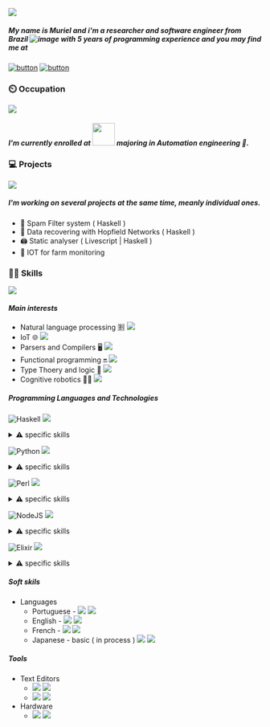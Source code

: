 ![](https://c.tenor.com/63PekTAZOuYAAAAd/vaporwave-welcome.gif)

##### My name is Muriel and i'm a researcher and software engineer from Brazil ![image](https://raw.githubusercontent.com/stevenrskelton/flag-icon/master/png/16/country-4x3/br.png) with 5 years of programming experience and you may find me at 
[![button](https://img.shields.io/badge/Instagram-E4405F?style=for-the-badge&logo=instagram&logoColor=white)](https://img.shields.io/badge/Instagram-E4405F?style=for-the-badge&logo=instagram&logoColor=white)
[![button](https://img.shields.io/badge/LinkedIn-0077B5?style=for-the-badge&logo=linkedin&logoColor=white)](https://img.shields.io/badge/LinkedIn-0077B5?style=for-the-badge&logo=linkedin&logoColor=white) 

### ⏲️ Occupation 
![](https://media3.giphy.com/media/IPbS5R4fSUl5S/200.gif)
##### I'm currently enrolled at <img src="https://upload.wikimedia.org/wikipedia/commons/4/43/FEI_logo_2015.png" width=45> majoring in Automation engineering 🤖.

### 💻 Projects
![](https://c.tenor.com/41I-iMyClCgAAAAd/programmer-programming.gif)
##### I'm working on several projects at the same time, meanly individual ones. 
* 🚧 Spam Filter system ( Haskell ) 
* 💾 Data recovering with Hopfield Networks ( Haskell )
* 🖨️ Static analyser ( Livescript | Haskell )
* 🚜 IOT for farm monitoring  

### 🐱‍💻 Skills 
![](https://c.tenor.com/5lae0Xc4CSYAAAAC/liam-neeson-skills.gif)
#### *Main interests*
* Natural language processing 🈹 ![](https://us-central1-progress-markdown.cloudfunctions.net/progress/80)
* IoT 🌐 ![](https://us-central1-progress-markdown.cloudfunctions.net/progress/60)
* Parsers and Compilers 🖥️ ![](https://us-central1-progress-markdown.cloudfunctions.net/progress/80)
* Functional programming 🔛 ![](https://us-central1-progress-markdown.cloudfunctions.net/progress/80)
* Type Thoery and logic 📘 ![](https://us-central1-progress-markdown.cloudfunctions.net/progress/60)
* Cognitive robotics 🦾🧠 ![](https://us-central1-progress-markdown.cloudfunctions.net/progress/80)


##### *Programming Languages and Technologies* 
 
![Haskell](https://img.shields.io/badge/Haskell-5D4F85?style=for-the-badge&logo=haskell&logoColor=white)
![](https://us-central1-progress-markdown.cloudfunctions.net/progress/70) 
<details>
<summary> ⚠️ specific skills</summary>

  * [Warp/WAI](https://hackage.haskell.org/package/warp)  ![](https://us-central1-progress-markdown.cloudfunctions.net/progress/80)
  * Numerical Haskell 🔢  ![](https://us-central1-progress-markdown.cloudfunctions.net/progress/80)
  * Parsing  ![](https://us-central1-progress-markdown.cloudfunctions.net/progress/70)
  * [Hot-Swap systems](https://github.com/fbsamples/ghc-hotswap) 🔥  ![](https://us-central1-progress-markdown.cloudfunctions.net/progress/80)

</details>
 
![Python](https://img.shields.io/badge/python-3670A0?style=for-the-badge&logo=python&logoColor=ffdd54) 
![](https://us-central1-progress-markdown.cloudfunctions.net/progress/90) 
<details>
<summary>⚠️ specific skills</summary>
 
  * <img src="https://upload.wikimedia.org/wikipedia/commons/thumb/c/ce/Cython-logo.svg/1200px-Cython-logo.svg.png" width=80 >  ![](https://us-central1-progress-markdown.cloudfunctions.net/progress/60)
  * <img src="https://user-images.githubusercontent.com/9504279/40606243-9cb2447a-6219-11e8-8480-361e002107a1.png" width=130>  ![](https://us-central1-progress-markdown.cloudfunctions.net/progress/80)
  * [NLTK](https://github.com/nltk/nltk)  ![](https://us-central1-progress-markdown.cloudfunctions.net/progress/90)
  * [Falcon](https://github.com/falconry/falcon)  ![](https://us-central1-progress-markdown.cloudfunctions.net/progress/60)
  * ![[button](https://img.shields.io/badge/Flask-000000?style=for-the-badge&logo=flask&logoColor=white)](https://img.shields.io/badge/Flask-000000?style=for-the-badge&logo=flask&logoColor=white)  ![](https://us-central1-progress-markdown.cloudfunctions.net/progress/80)
  * ![[button](https://github.com/pytorch/pytorch)](https://img.shields.io/badge/PyTorch-EE4C2C?style=for-the-badge&logo=PyTorch&logoColor=white)  ![](https://us-central1-progress-markdown.cloudfunctions.net/progress/80) 
 
</details>


![Perl](https://img.shields.io/badge/perl-%2339457E.svg?style=for-the-badge&logo=perl&logoColor=white) 
![](https://us-central1-progress-markdown.cloudfunctions.net/progress/90) 
<details>
<summary>⚠️ specific skills </summary>
  
 * [RegexGrammars/Parsing in General](https://metacpan.org/pod/Regexp::Grammars) ![](https://us-central1-progress-markdown.cloudfunctions.net/progress/90)

</details>
 
![NodeJS](https://img.shields.io/badge/node.js-6DA55F?style=for-the-badge&logo=node.js&logoColor=white) 
![](https://us-central1-progress-markdown.cloudfunctions.net/progress/70) 
<details>
<summary>⚠️ specific skills</summary>
   
   * [LiveScript](http://livescript.net/)![](https://us-central1-progress-markdown.cloudfunctions.net/progress/90)
   * ![[button](https://img.shields.io/badge/Express.js-000000?style=for-the-badge&logo=express&logoColor=white)](https://img.shields.io/badge/Express.js-000000?style=for-the-badge&logo=express&logoColor=white)  ![](https://us-central1-progress-markdown.cloudfunctions.net/progress/80)
   * [Brain.js](https://brain.js.org)  ![](https://us-central1-progress-markdown.cloudfunctions.net/progress/80)
   * ![[button](https://img.shields.io/badge/TensorFlow-FF6F00?style=for-the-badge&logo=tensorflow&logoColor=white)](https://img.shields.io/badge/TensorFlow-FF6F00?style=for-the-badge&logo=tensorflow&logoColor=white)  ![](https://us-central1-progress-markdown.cloudfunctions.net/progress/60)

</details>
 
![Elixir](https://img.shields.io/badge/elixir-%234B275F.svg?style=for-the-badge&logo=elixir&logoColor=white) 
![](https://us-central1-progress-markdown.cloudfunctions.net/progress/50) 
<details>

 <summary> ⚠️ specific skills </summary>
   
 * [Cowboy](https://github.com/ninenines/cowboy) 🤠  ![](https://us-central1-progress-markdown.cloudfunctions.net/progress/70)
   * [Genex ( genetic algorithms )](https://github.com/seanmor5/genex) 🧬 ![](https://us-central1-progress-markdown.cloudfunctions.net/progress/80)

</details>
 
##### Soft skils
  * Languages 
    * Portuguese - ![](https://raw.githubusercontent.com/stevenrskelton/flag-icon/master/png/16/country-4x3/br.png) ![](https://us-central1-progress-markdown.cloudfunctions.net/progress/100)
    * English - ![](https://raw.githubusercontent.com/stevenrskelton/flag-icon/master/png/16/country-4x3/us.png) ![](https://us-central1-progress-markdown.cloudfunctions.net/progress/90)
    * French - ![](https://raw.githubusercontent.com/stevenrskelton/flag-icon/master/png/16/country-4x3/fr.png) ![](https://us-central1-progress-markdown.cloudfunctions.net/progress/60)
    * Japanese - basic ( in process ) ![](https://raw.githubusercontent.com/stevenrskelton/flag-icon/master/png/16/country-4x3/jp.png) ![](https://us-central1-progress-markdown.cloudfunctions.net/progress/20)

##### *Tools*
  * Text Editors
    * ![](https://img.shields.io/badge/VIM-%2311AB00.svg?&style=for-the-badge&logo=vim&logoColor=white) ![](https://us-central1-progress-markdown.cloudfunctions.net/progress/90)
    * ![](https://img.shields.io/badge/Atom-66595C?style=for-the-badge&logo=Atom&logoColor=white) ![](https://us-central1-progress-markdown.cloudfunctions.net/progress/90)
  * Hardware 
    * ![](https://img.shields.io/badge/Raspberry%20Pi-A22846?style=for-the-badge&logo=Raspberry%20Pi&logoColor=white) ![](https://us-central1-progress-markdown.cloudfunctions.net/progress/90)
